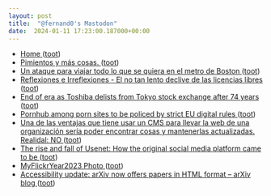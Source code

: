 ```yaml
---
layout: post
title:  "@fernand0's Mastodon"
date:  2024-01-11 17:23:00.187000+00:00
---
```

*  [Home ](https://github.com/francjp/spanish-events/wiki/Hom) ([toot](https://mastodon.social/@fernand0/111738472376836055))
*  [Pimientos y más cosas. ](https://avecesunafoto.wordpress.com/2024/01/11/pimientos-y-mas-cosas) ([toot](https://mastodon.social/@fernand0/111738348473015192))
*  [Un ataque para viajar todo lo que se quiera en el metro de Boston ](https://fernand0.github.io//metro-boston-viajes-gratis) ([toot](https://mastodon.social/@fernand0/111738343014249295))
*  [
         Reflexiones e Irreflexiones - El no tan lento declive de las licencias libres
       ](http://fernand0.blogalia.com//historias/7880) ([toot](https://mastodon.social/@fernand0/111738178545179556))
*  [End of era as Toshiba delists from Tokyo stock exchange after 74 years ](https://www.theguardian.com/business/2023/dec/20/end-of-era-as-toshiba-delists-from-tokyo-stock-exchange-after-74-year) ([toot](https://mastodon.social/@fernand0/111738156196665819))
*  [Pornhub among porn sites to be policed by strict EU digital rules ](https://www.euronews.com/my-europe/2023/12/20/pornhub-stripchat-and-xvideos-to-be-policed-under-eus-stringent-digital-rule) ([toot](https://mastodon.social/@fernand0/111738100065296825))
*  [Una de las ventajas que tiene usar un CMS para llevar la web de una organización sería poder encontrar cosas y mantenerlas actualizadas. Realidal: NO ](https://mastodon.social/@fernand0/111738030943389557) ([toot](https://mastodon.social/@fernand0/111738030943389557))
*  [The rise and fall of Usenet: How the original social media platform came to be ](https://www.zdnet.com/article/the-rise-and-fall-of-usenet-how-the-original-social-media-platform-came-to-be) ([toot](https://mastodon.social/@fernand0/111737309647448877))
*  [MyFlickrYear2023 Photo ](https://www.flickr.com/photos/fernand0/53457189119) ([toot](https://mastodon.social/@fernand0/111737021713535413))
*  [Accessibility update: arXiv now offers papers in HTML format – arXiv blog ](https://blog.arxiv.org/2023/12/21/accessibility-update-arxiv-now-offers-papers-in-html-format) ([toot](https://mastodon.social/@fernand0/111736988003479883))
